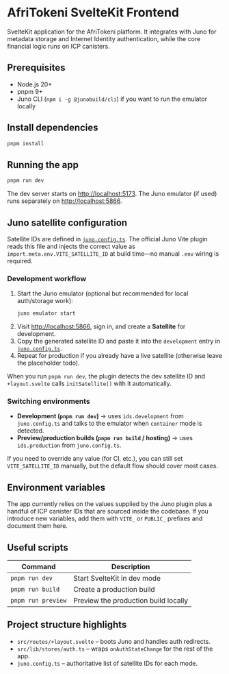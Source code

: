 # AfriTokeni SvelteKit Frontend

SvelteKit application for the AfriTokeni platform. It integrates with Juno for metadata storage and Internet Identity authentication, while the core financial logic runs on ICP canisters.

## Prerequisites

- Node.js 20+
- pnpm 9+
- Juno CLI (`npm i -g @junobuild/cli`) if you want to run the emulator locally

## Install dependencies

```bash
pnpm install
```

## Running the app

```bash
pnpm run dev
```

The dev server starts on <http://localhost:5173>. The Juno emulator (if used) runs separately on <http://localhost:5866>.

## Juno satellite configuration

Satellite IDs are defined in [`juno.config.ts`](./juno.config.ts). The official Juno Vite plugin reads this file and injects the correct value as `import.meta.env.VITE_SATELLITE_ID` at build time—no manual `.env` wiring is required.

### Development workflow

1. Start the Juno emulator (optional but recommended for local auth/storage work):
   ```bash
   juno emulator start
   ```
2. Visit <http://localhost:5866>, sign in, and create a **Satellite** for development.
3. Copy the generated satellite ID and paste it into the `development` entry in [`juno.config.ts`](./juno.config.ts).
4. Repeat for production if you already have a live satellite (otherwise leave the placeholder todo).

When you run `pnpm run dev`, the plugin detects the dev satellite ID and `+layout.svelte` calls `initSatellite()` with it automatically.

### Switching environments

- **Development (`pnpm run dev`)** → uses `ids.development` from `juno.config.ts` and talks to the emulator when `container` mode is detected.
- **Preview/production builds (`pnpm run build` / hosting)** → uses `ids.production` from `juno.config.ts`.

If you need to override any value (for CI, etc.), you can still set `VITE_SATELLITE_ID` manually, but the default flow should cover most cases.

## Environment variables

The app currently relies on the values supplied by the Juno plugin plus a handful of ICP canister IDs that are sourced inside the codebase. If you introduce new variables, add them with `VITE_` or `PUBLIC_` prefixes and document them here.

## Useful scripts

| Command | Description |
| --- | --- |
| `pnpm run dev` | Start SvelteKit in dev mode |
| `pnpm run build` | Create a production build |
| `pnpm run preview` | Preview the production build locally |

## Project structure highlights

- `src/routes/+layout.svelte` – boots Juno and handles auth redirects.
- `src/lib/stores/auth.ts` – wraps `onAuthStateChange` for the rest of the app.
- `juno.config.ts` – authoritative list of satellite IDs for each mode.
